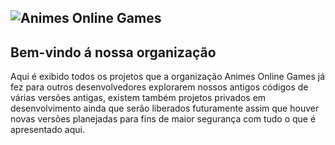 ![Animes Online Games](https://i.imgur.com/3dvFpfY.png)
---

## Bem-vindo á nossa organização

Aqui é exibido todos os projetos que a organização Animes Online Games já fez para outros desenvolvedores explorarem nossos antigos códigos de várias versões antigas, existem também projetos privados em desenvolvimento ainda que serão liberados futuramente assim que houver novas versões planejadas para fins de maior segurança com tudo o que é apresentado aqui.
